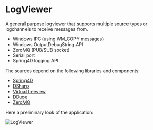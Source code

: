 # LogViewer

A general purpose logviewer that supports multiple source types or logchannels to receive messages from.

* Windows IPC (using WM_COPY messages)
* Windows OutputDebugString API
* ZeroMQ (PUB/SUB socket)
* Serial port
* Spring4D logging API

The sources depend on the following libraries and components:
  * [Spring4D](http://bitbucket.org/sglienke/spring4d)
  * [DSharp](http://bitbucket.org/sglienke/dsharp)
  * [Virtual treeview](http://github.com/Virtual-TreeView/Virtual-TreeView)
  * [DDuce](http://github.com/beNative/dduce)
  * [ZeroMQ](http://github.com/zedalaye/Delphi-ZeroMQ)

Here a preliminary look of the application:

![LogViewer](https://github.com/beNative/LogViewer/blob/master/Wiki/LogViewer_30-11-2017%2021-35-21.png)
